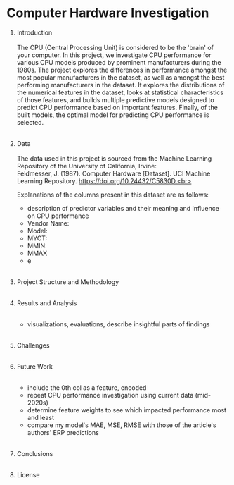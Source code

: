 # Computer Hardware Investigation
1. Introduction <br><br>
   The CPU (Central Processing Unit) is considered to be the 'brain' of your computer. In this project, we investigate CPU performance for various CPU models produced by prominent manufacturers during the 1980s. The project explores the differences in performance amongst the most popular manufacturers in the dataset, as well as amongst the best performing manufacturers in the dataset. It explores the distributions of the numerical features in the dataset, looks at statistical characteristics of those features, and builds multiple predictive models designed to predict CPU performance based on important features. Finally, of the built models, the optimal model for predicting CPU performance is selected. <br><br>
3. Data <br><br>
   The data used in this project is sourced from the Machine Learning Repository of the University of California, Irvine:<br>
   Feldmesser, J. (1987). Computer Hardware [Dataset]. UCI Machine Learning Repository. https://doi.org/10.24432/C5830D.<br><br>

   Explanations of the columns present in this dataset are as follows:
   - description of predictor variables and their meaning and influence on CPU performance
   - Vendor Name:
   - Model:
   - MYCT:
   - MMIN:
   - MMAX
   - e <br><br>
5. Project Structure and Methodology <br><br>
6. Results and Analysis <br><br>
   - visualizations, evaluations, describe insightful parts of findings <br><br>
7. Challenges <br><br>
8. Future Work <br><br>
   - include the 0th col as a feature, encoded
   - repeat CPU performance investigation using current data (mid-2020s)
   - determine feature weights to see which impacted performance most and least
   - compare my model's MAE, MSE, RMSE with those of the article's authors' ERP predictions <br><br>
11. Conclusions <br><br>
12. License <br><br>
